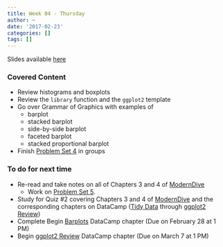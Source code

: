 ```yaml
---
title: Week 04 - Thursday
author: ~
date: '2017-02-23'
categories: []
tags: []
---
```


Slides available [here](http://ismayc.github.io/soc301_s2017/slides/slide_deck.html#week04th)

### Covered Content
- Review histograms and boxplots
- Review the `library` function and the `ggplot2` template
- Go over Grammar of Graphics with examples of
    - barplot
    - stacked barplot
    - side-by-side barplot
    - faceted barplot
    - stacked proportional barplot
- Finish [Problem Set 4](https://ismayc.github.io/soc301_s2017/problem-sets/#ps4) in groups

### To do for next time
- Re-read and take notes on all of Chapters 3 and 4 of [ModernDive](http://moderndive.com)
    - Work on [Problem Set 5](http://ismayc.github.io/soc301_s2017/problem-sets/index.html#ps5).
- Study for Quiz #2 covering Chapters 3 and 4 of [ModernDive](http://moderndive.com) and the corresponding chapters on DataCamp ([Tidy Data](https://campus.datacamp.com/courses/effective-data-storytelling-using-the-tidyverse/tidy-data) through [ggplot2 Review](https://campus.datacamp.com/courses/effective-data-storytelling-using-the-tidyverse/ggplot2-review?ex=1))
- Complete Begin [Barplots](https://campus.datacamp.com/courses/effective-data-storytelling-using-the-tidyverse/barplots?ex=1) DataCamp chapter (Due on February 28 at 1 PM)
- Begin [ggplot2 Review](https://campus.datacamp.com/courses/effective-data-storytelling-using-the-tidyverse/ggplot2-review?ex=1) DataCamp chapter (Due on March 7 at 1 PM)